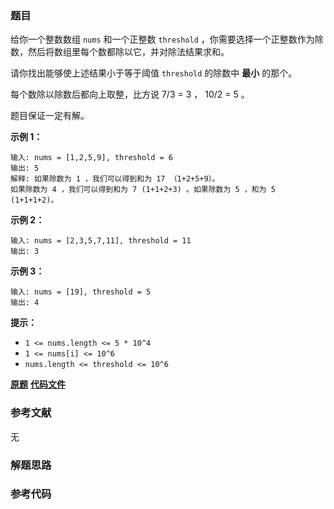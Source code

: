 ### 题目
给你一个整数数组 `nums` 和一个正整数 `threshold`  ，你需要选择一个正整数作为除数，然后将数组里每个数都除以它，并对除法结果求和。

请你找出能够使上述结果小于等于阈值 `threshold` 的除数中 **最小** 的那个。

每个数除以除数后都向上取整，比方说 7/3 = 3 ， 10/2 = 5 。

题目保证一定有解。



**示例 1：**

    
    
    输入: nums = [1,2,5,9], threshold = 6
    输出: 5
    解释: 如果除数为 1 ，我们可以得到和为 17 （1+2+5+9）。
    如果除数为 4 ，我们可以得到和为 7 (1+1+2+3) 。如果除数为 5 ，和为 5 (1+1+1+2)。
    

**示例 2：**

    
    
    输入: nums = [2,3,5,7,11], threshold = 11
    输出: 3
    

**示例 3：**

    
    
    输入: nums = [19], threshold = 5
    输出: 4
    



**提示：**

  * `1 <= nums.length <= 5 * 10^4`
  * `1 <= nums[i] <= 10^6`
  * `nums.length <= threshold <= 10^6`

 **[原题](https://leetcode-cn.com/problems/find-the-smallest-divisor-given-a-threshold/)**    **[代码文件]()**


### 参考文献
无

### 解题思路




### 参考代码

```go


```




